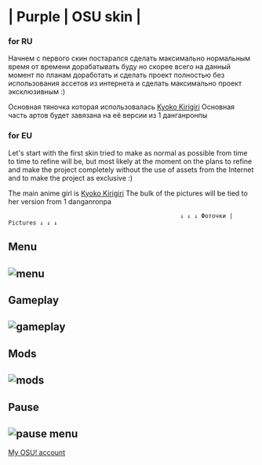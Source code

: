 # | Purple | OSU skin |

### for RU
Начнем с первого скин постарался сделать максимально нормальным время от времени дорабатывать буду но скорее всего на данный момент по планам доработать и сделать проект полностью без использования ассетов из интернета и сделать максимально проект эксклюзивным :)

Основная тяночка которая использовалась [Kyoko Kirigiri](https://danganronpa.fandom.com/wiki/Kyoko_Kirigiri)
 Основная часть артов будет завязана на её версии из 1 данганронпы
### for EU
Let's start with the first skin tried to make as normal as possible from time to time to refine will be, but most likely at the moment on the plans to refine and make the project completely without the use of assets from the Internet and to make the project as exclusive :)


The main anime girl is [Kyoko Kirigiri](https://danganronpa.fandom.com/wiki/Kyoko_Kirigiri)
 The bulk of the pictures will be tied to her version from 1 danganronpa
                                                      
                                                     ↓ ↓ ↓ Фоточки | Pictures ↓ ↓ ↓
## Menu
![menu](https://cdn.discordapp.com/attachments/961591108847149069/1314363965391900762/HhFWrGI.png?ex=67538055&is=67522ed5&hm=d630600d2db0acf61c715afc180be5a06ef8f7524aa4ea023c0a88f386c427de&)
-
## Gameplay
![gameplay](https://cdn.discordapp.com/attachments/961591108847149069/1314363997079867454/D0mvQjF.png?ex=6753805c&is=67522edc&hm=7982eaf88d07a9860f0cedbc59781ae4e637c38546443e05754209db31caf24a&)
-
## Mods
![mods](https://cdn.discordapp.com/attachments/961591108847149069/1314364017417916527/DRIiG9Z.png?ex=67538061&is=67522ee1&hm=ca7b06730201b11ea818f305e139185eaf99dfc2ef102202e4694cfd6ff4f402&)
-
## Pause
![pause menu](https://cdn.discordapp.com/attachments/961591108847149069/1314364041396879380/6FBgN1W.png?ex=67538067&is=67522ee7&hm=68e1f2d7ffb1c066927675adeb70a90395c970e4d9c4b7e4d462cbbe4f65e820&)
-
[My OSU! account](https://osu.ppy.sh/users/18831660)
